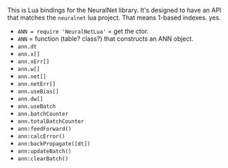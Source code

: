 This is Lua bindings for the NeuralNet library.
It's designed to have an API that matches the `neuralnet` lua project.
That means 1-based indexes.  yes.

- `ANN = require 'NeuralNetLua'` = get the ctor.
- `ANN` = function (table? class?) that constructs an ANN object.
- `ann.dt`
- `ann.x[]`
- `ann.xErr[]`
- `ann.w[]`
- `ann.net[]`
- `ann.netErr[]`
- `ann.useBias[]`
- `ann.dw[]`
- `ann.useBatch`
- `ann.batchCounter`
- `ann.totalBatchCounter`
- `ann:feedForward()`
- `ann:calcError()`
- `ann:backPropagate([dt])`
- `ann:updateBatch()`
- `ann:clearBatch()`
